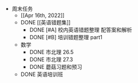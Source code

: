 - 周末任务
	- [[Apr 16th, 2022]]
	- DONE [[英语错题集]]
		- DONE [#A] 校内英语错题整理 配答案和解析
		- DONE  [#B] 培训错题整理 part1
	- 数学
		- DONE  市北理 26.5
		- DONE  市北理 27.3
		- DONE 蘑菇习题和预习
	- DONE 英语培训班